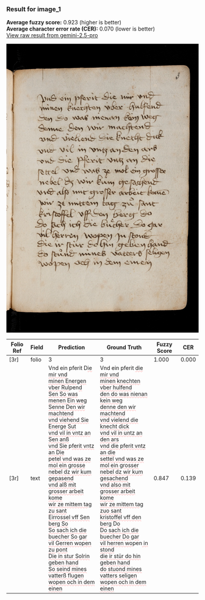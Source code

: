 ### Result for image_1
**Average fuzzy score:** 0.923 (higher is better)<br>**Average character error rate (CER):** 0.070 (lower is better)<br>[View raw result from gemini-2.5-pro](https://github.com/RISE-UNIBAS/humanities_data_benchmark/blob/main/results/2025-10-21/T0272/request_T0272_image_1.json)

<img src="https://github.com/RISE-UNIBAS/humanities_data_benchmark/blob/main/benchmarks/medieval_manuscripts/images/image_1.jpg?raw=true" alt="image_1" width="800px">

<style>
.diff { text-decoration: underline; text-decoration-color: #ffcccc; text-decoration-style: wavy; }
</style>

| Folio Ref | Field | Prediction | Ground Truth | Fuzzy Score | CER |
|-----------|-------|------------|--------------|-------------|-----|
| [3r] | folio | 3 | 3 | 1.000 | 0.000 |
| [3r] | text | Vnd ein pferit D<span class="diff">ie mir vnd<br>minen Energen vber Rul</span>pen<span class="diff">d<br>Sen So was menen Ein weg<br>Senne Den wir machtend<br>vnd viehend Sie Energe Sut<br>vnd vil in vntz an Sen anß<br>vnd Sie </span>p<span class="diff">ferit vntz an Die<br>petel vnd was ze mol ein grosse<br>nebel dz wir kum gepasend<br>vnd alß mit grosser arbeit kome<br>wir ze mittem tag zu sant<br>Eirrossel vff Sen berg So<br>So sach ich die buecher So gar<br>vil Gerren wopen zu pont<br>Die in stur Solrin geben hand<br>So seind mines vatterß flugen<br>wopen och in dem einen</span> | Vnd ein pferit <span class="diff">die mir vnd<br> minen knechten vber hulfend<br> den do was nienan kein weg<br> denne den wir machtend<br> vnd vielend die knecht dick<br> vnd vil in untz an den ars<br> vnd die pferit vntz an die <br> settel vnd was ze mol ein grosser<br> nebel dz wir kum gesachend<br> vnd also mit grosser arbeit kome<br> wir ze mittem tag zuo sant<br> kristoffel vff den berg </span>D<span class="diff">o<br> Do sach ich die buecher Do gar<br> vil herren wo</span>pen<span class="diff"> in stond<br> die ir stür do hin geben hand<br> do stuond mines vatters seligen<br> wo</span>p<span class="diff">en och in dem einen</span> | 0.847 | 0.139 |
